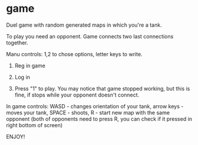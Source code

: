 # game

Duel game with random generated maps in which you're a tank.

To play you need an opponent. Game connects two last connections together.

Manu controls: 1,2 to chose options, letter keys to write.

1. Reg in game

2. Log in

3. Press "1" to play. You may notice that game stopped working, but this is fine, if stops while your opponent doesn't connect. 

In game controls: WASD - changes orientation of your tank, arrow keys - moves your tank, SPACE - shoots, R - start new map with the same opponent (both of opponents need to press R, you can check if it pressed in right bottom of screen)

ENJOY!
